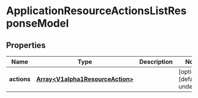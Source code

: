 # ApplicationResourceActionsListResponseModel

## Properties

Name | Type | Description | Notes
------------ | ------------- | ------------- | -------------
**actions** | [**Array&lt;V1alpha1ResourceAction&gt;**](V1alpha1ResourceAction.md) |  | [optional] [default to undefined]


